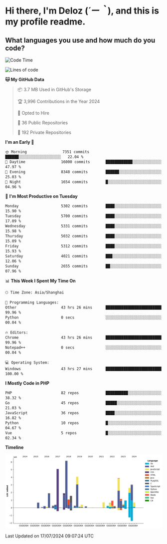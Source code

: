 # **Hi there, I'm Deloz (*´ー｀*), and this is my profile readme.**

## **What languages you use and how much do you code?**

<!--START_SECTION:waka-->
![Code Time](http://img.shields.io/badge/Code%20Time-4%2C435%20hrs%2020%20mins-blue)

![Lines of code](https://img.shields.io/badge/From%20Hello%20World%20I%27ve%20Written-39.8%20million%20lines%20of%20code-blue)

**🐱 My GitHub Data** 

> 📦 3.7 MB Used in GitHub's Storage 
 > 
> 🏆 3,996 Contributions in the Year 2024
 > 
> 💼 Opted to Hire
 > 
> 📜 36 Public Repositories 
 > 
> 🔑 192 Private Repositories 
 > 
**I'm an Early 🐤** 

```text
🌞 Morning                7351 commits        ██████░░░░░░░░░░░░░░░░░░░   22.04 % 
🌆 Daytime                16000 commits       ████████████░░░░░░░░░░░░░   47.97 % 
🌃 Evening                8348 commits        ██████░░░░░░░░░░░░░░░░░░░   25.03 % 
🌙 Night                  1654 commits        █░░░░░░░░░░░░░░░░░░░░░░░░   04.96 % 
```
📅 **I'm Most Productive on Tuesday** 

```text
Monday                   5302 commits        ████░░░░░░░░░░░░░░░░░░░░░   15.90 % 
Tuesday                  5700 commits        ████░░░░░░░░░░░░░░░░░░░░░   17.09 % 
Wednesday                5331 commits        ████░░░░░░░░░░░░░░░░░░░░░   15.98 % 
Thursday                 5032 commits        ████░░░░░░░░░░░░░░░░░░░░░   15.09 % 
Friday                   5312 commits        ████░░░░░░░░░░░░░░░░░░░░░   15.93 % 
Saturday                 4021 commits        ███░░░░░░░░░░░░░░░░░░░░░░   12.06 % 
Sunday                   2655 commits        ██░░░░░░░░░░░░░░░░░░░░░░░   07.96 % 
```


📊 **This Week I Spent My Time On** 

```text
🕑︎ Time Zone: Asia/Shanghai

💬 Programming Languages: 
Other                    43 hrs 26 mins      █████████████████████████   99.96 % 
Python                   0 secs              ░░░░░░░░░░░░░░░░░░░░░░░░░   00.04 % 

🔥 Editors: 
Chrome                   43 hrs 26 mins      █████████████████████████   99.96 % 
Notepad++                0 secs              ░░░░░░░░░░░░░░░░░░░░░░░░░   00.04 % 

💻 Operating System: 
Windows                  43 hrs 27 mins      █████████████████████████   100.00 % 
```

**I Mostly Code in PHP** 

```text
PHP                      82 repos            ██████████░░░░░░░░░░░░░░░   38.32 % 
Go                       45 repos            █████░░░░░░░░░░░░░░░░░░░░   21.03 % 
JavaScript               36 repos            ████░░░░░░░░░░░░░░░░░░░░░   16.82 % 
Python                   10 repos            █░░░░░░░░░░░░░░░░░░░░░░░░   04.67 % 
Vue                      5 repos             █░░░░░░░░░░░░░░░░░░░░░░░░   02.34 % 
```



**Timeline**

![Lines of Code chart](https://raw.githubusercontent.com/deloz/deloz/main/assets/bar_graph.png)


 Last Updated on 17/07/2024 09:07:24 UTC
<!--END_SECTION:waka-->
